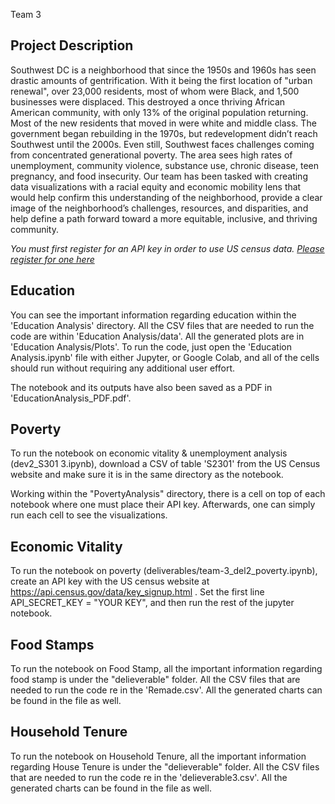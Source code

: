 Team 3

## Project Description

Southwest DC is a neighborhood that since the 1950s and 1960s has seen drastic amounts of
gentrification. With it being the first location of "urban renewal", over 23,000 residents, most of
whom were Black, and 1,500 businesses were displaced. This destroyed a once thriving African
American community, with only 13% of the original population returning. Most of the new residents
that moved in were white and middle class.
The government began rebuilding in the 1970s, but redevelopment didn’t reach Southwest until the
2000s. Even still, Southwest faces challenges coming from concentrated generational poverty. The
area sees high rates of unemployment, community violence, substance use, chronic disease, teen
pregnancy, and food insecurity.
Our team has been tasked with creating data visualizations with a racial equity and economic mobility
lens that would help confirm this understanding of the neighborhood, provide a clear image of the
neighborhood’s challenges, resources, and disparities, and help define a path forward toward a more
equitable, inclusive, and thriving community.

_You must first register for an API key in order to use US census data. [Please register for one here](https://api.census.gov/data/key_signup.html)_

## Education
You can see the important information regarding education within the 'Education Analysis' directory. All the CSV files that are needed to run the code are within 'Education Analysis/data'. All the generated plots are in 'Education Analysis/Plots'. To run the code, just open the 'Education Analysis.ipynb' file with either Jupyter, or Google Colab, and all of the cells should run without requiring any additional user effort.

The notebook and its outputs have also been saved as a PDF in 'EducationAnalysis_PDF.pdf'.

## Poverty

To run the notebook on economic vitality & unemployment analysis (dev2_S301 3.ipynb), download a CSV of table 'S2301' from the US Census website and make sure it is in the same directory as the notebook.

Working within the "PovertyAnalysis" directory, there is a cell on top of each notebook where one must place their API key. Afterwards, one can simply run each cell to see the visualizations.

## Economic Vitality
To run the notebook on poverty (deliverables/team-3_del2_poverty.ipynb), create an API key with the US census website at https://api.census.gov/data/key_signup.html . Set the first line API_SECRET_KEY = "YOUR KEY", and then run the rest of the jupyter notebook.

## Food Stamps
To run the notebook on Food Stamp, all the important information regarding food stamp is under the "delieverable" folder. All the CSV files that are needed to run the code re in the 'Remade.csv'. All the generated charts can be found in the file as well.

## Household Tenure
To run the notebook on Household Tenure, all the important information regarding House Tenure is under the "delieverable" folder. All the CSV files that are needed to run the code re in the 'delieverable3.csv'. All the generated charts can be found in the file as well.

